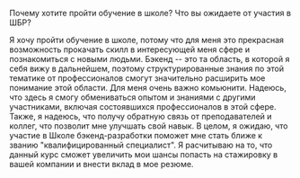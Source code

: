 Почему хотите пройти обучение в школе? Что вы ожидаете от участия в ШБР?
    
Я хочу пройти обучение в школе, потому что для меня это прекрасная возможность прокачать скилл в интересующей меня сфере и познакомиться с новыми людьми.
Бэкенд -- это та область, в которой я себя вижу в дальнейшем, поэтому структурированные знания по этой тематике от профессионалов смогут значительно расширить мое понимание этой области.
Для меня очень важно комьюнити. Надеюсь, что здесь я смогу обмениваться опытом и знаниями с другими участниками, включая состоявшихся профессионалов в этой сфере. Также, я надеюсь, что получу обратную связь от преподавателей и коллег, что позволит мне улучшать свой навык.
В целом, я ожидаю, что участие в Школе бэкенд-разработки поможет мне стать ближе к званию "квалифицированный специалист".
Я расчитываю на то, что данный курс сможет увеличить мои шансы попасть на стажировку в вашей компании и  внести вклад в мое резюме.
